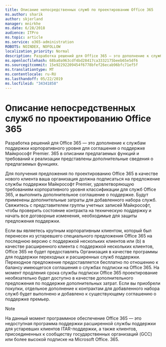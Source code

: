 ```yaml
---
title: Описание непосредственных служб по проектированию Office 365
ms.author: sharik
author: skjerland
manager: mnirkhe
ms.date: 6/28/2018
audience: ITPro
ms.topic: article
ms.service: o365-administration
ROBOTS: NOINDEX, NOFOLLOW
localization_priority: Normal
description: Разработка решений для Office 365 — это дополнение к службам поддержки корпоративного уровня для соглашения о поддержке Майкрософт Premier. 365 в описании предлагаемых функций и требований к реализации представлены дополнительные сведения о предлагаемых функциях.
ms.openlocfilehash: 68ba0a963cdf4bd28417ca3332175beeb65e5df6
ms.sourcegitcommit: 15e92292209454f6778bfef26ecab96bfc71ef5f
ms.translationtype: MT
ms.contentlocale: ru-RU
ms.lasthandoff: 05/22/2019
ms.locfileid: "34341858"
---
```

# <a name="office-365-engineering-direct-service-description"></a>Описание непосредственных служб по проектированию Office 365

Разработка решений для Office 365 — это дополнение к службам поддержки корпоративного уровня для соглашения о поддержке Майкрософт Premier. 365 в описании предлагаемых функций и требований к реализации представлены дополнительные сведения о предлагаемых функциях.

Для получения предложения по проектированию Office 365 в качестве нового клиента ваша организация должна подписаться на предложение службы поддержки Майкрософт Premier, удовлетворяющую требованиям корпоративного уровня классификации для служб Office 365, и выполнить дополнительное соглашение о поддержке. Будут применены дополнительные затраты для добавленного набора служб. Свяжитесь с представителем группы учетных записей Майкрософт, чтобы проверить состояние контракта на техническую поддержку и начать все договорные изменения, необходимые для защиты предложения поддержки. 

Если вы являетесь крупным корпоративным клиентом, который был перенесен из устаревшего специального предложения Office 365 на последнюю версию с поддержкой нескольких клиентов или (b) в качестве расширенного клиента с поддержкой нескольких клиентов, Office 365 не будет предоставлять Организация в качестве программы для поддержки переходных и расширенных служб поддержки. Переходное предложение предоставляется бесплатно по отношению к балансу имеющегося соглашения о службах подписки на Office 365. На момент продления срока службы подписки Office 365 проектирование необязательно будет доступно в качестве дополнительного предложения по поддержке дополнительных затрат. Если вы приобрели покупки, отдельное дополнение к контрактам для добавленного набора служб будет выполнено и добавлено к существующему соглашению о поддержке премьер.

> [!NOTE]
> На данный момент программное обеспечение Office 365 — это недоступная программа поддержки расширенной службы поддержки для устаревших клиентов ITAR-поддержки, а также клиентов, присоединенных к сообществу государственных организаций (GCC) или более высокой подписке на Microsoft Office. 365.
